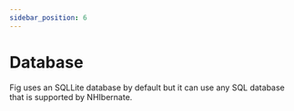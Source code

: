 ```yaml
---
sidebar_position: 6
---
```


# Database

Fig uses an SQLLite database by default but it can use any SQL database that is supported by NHIbernate.